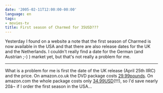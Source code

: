 ```yaml
---
date: '2005-02-11T12:00:00-00:00'
language: en
tags:
- movies-tv
title: First season of Charmed for 35USD???
---
```



Yesterday I found on a website a note that the first season of Charmed is now available in the USA and that there are also release dates for the UK and the Netherlands. I couldn't really find a date for the German (and Austrian ;-) ) market yet, but that's not really a problem for me. 

-------------------------------



What is a problem for me is first the date of the UK release (April 25th IIRC) and the price. On amazon.co.uk the DVD package costs <a href="http://finance.yahoo.com/currency/convert?amt=29.99&from=GBP&to=EUR&submit=Convert">29.99pounds</a>. On amazon.com the whole package costs only <a href="http://finance.yahoo.com/currency/convert?amt=34.99&from=USD&to=EUR&submit=Convert">34.99USD</a>(!!!), so I'd save nearly 20â¬ if I order the first season in the USA...